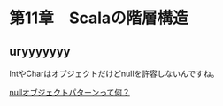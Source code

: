 # 第11章　Scalaの階層構造

## uryyyyyyy

IntやCharはオブジェクトだけどnullを許容しないんですね。

[nullオブジェクトパターンって何？](http://qiita.com/f81@github/items/7bca48469d9aea65780d)
